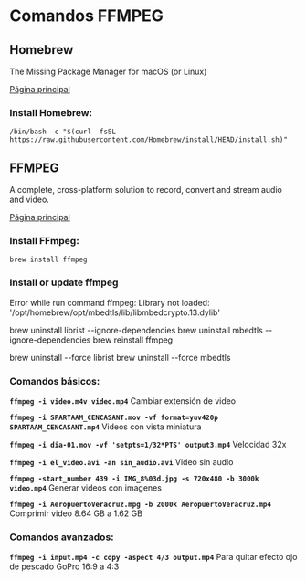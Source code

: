 # Comandos FFMPEG

## Homebrew

The Missing Package Manager for macOS (or Linux)

[Página principal](https://brew.sh/)

### Install Homebrew:

```
/bin/bash -c "$(curl -fsSL https://raw.githubusercontent.com/Homebrew/install/HEAD/install.sh)"
```

## FFMPEG

A complete, cross-platform solution to record, convert and stream audio and video.

[Página principal](https://ffmpeg.org/)

### Install FFmpeg:

```
brew install ffmpeg
```

### Install or update ffmpeg

Error while run command ffmpeg: Library not loaded: '/opt/homebrew/opt/mbedtls/lib/libmbedcrypto.13.dylib'

brew uninstall librist --ignore-dependencies
brew uninstall mbedtls --ignore-dependencies
brew reinstall ffmpeg

brew uninstall --force librist
brew uninstall --force mbedtls

### Comandos básicos:

**`ffmpeg -i video.m4v video.mp4`** Cambiar extensión de video

**`ffmpeg -i SPARTAAM_CENCASANT.mov -vf format=yuv420p SPARTAAM_CENCASANT.mp4`** Videos con vista miniatura

**`ffmpeg -i dia-01.mov -vf 'setpts=1/32*PTS' output3.mp4`** Velocidad 32x
**`ffmpeg -i el_video.avi -an sin_audio.avi`** Video sin audio

**`ffmpeg -start_number 439 -i IMG_8%03d.jpg -s 720x480 -b 3000k video.mp4`** Generar videos con imagenes

**`ffmpeg -i AeropuertoVeracruz.mpg -b 2000k AeropuertoVeracruz.mp4`** Comprimir video 8.64 GB a 1.62 GB

### Comandos avanzados:

**`ffmpeg -i input.mp4 -c copy -aspect 4/3 output.mp4`** Para quitar efecto ojo de pescado GoPro 16:9 a 4:3